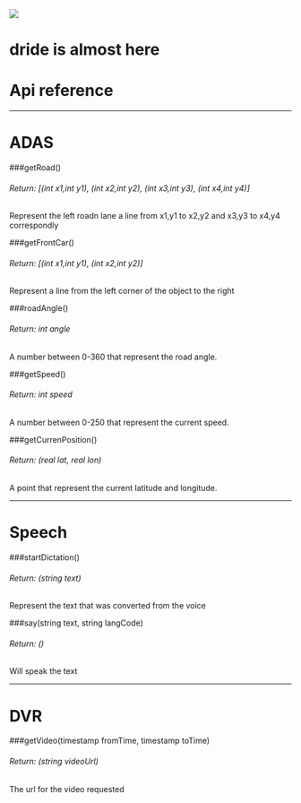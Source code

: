  <img src="https://firebasestorage.googleapis.com/v0/b/dride-2384f.appspot.com/o/drideLogo2.png?alt=media&token=33d6a0dd-edd9-48e9-b42d-dd3721be83a8">

# dride is almost here



# Api reference
-----
# ADAS


###getRoad()

###### Return: [(int x1,int y1), (int x2,int y2), (int x3,int y3), (int x4,int y4)] 
Represent the left roadn lane a line from x1,y1 to x2,y2 and x3,y3 to x4,y4 correspondly

###getFrontCar()

###### Return: [(int x1,int y1), (int x2,int y2)] 
Represent a line from the left corner of the object to the right

###roadAngle()

###### Return: int angle
A number between 0-360 that represent the road angle.

###getSpeed()

###### Return: int speed
A number between 0-250 that represent the current speed.

###getCurrenPosition()

###### Return: (real lat, real lon)
A point that represent the current latitude and longitude.

--- 
# Speech


###startDictation()

###### Return: (string text)
Represent the text that was converted from the voice

###say(string text, string langCode)

###### Return: ()
Will speak the text 



---
# DVR


###getVideo(timestamp fromTime, timestamp toTime)

###### Return: (string videoUrl)
The url for the video requested








